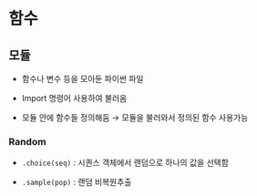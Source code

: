 # 함수

## 모듈

- 함수나 변수 등을 모아둔 파이썬 파일

- Import 명령어 사용하여 불러옴

- 모듈 안에  함수들 정의해둠 → 모듈을 불러와서 정의된 함수 사용가능

### Random

- `.choice(seq)` : 시퀀스 객체에서 랜덤으로 하나의 값을 선택함 

- `.sample(pop)` : 랜덤 비복원추출


